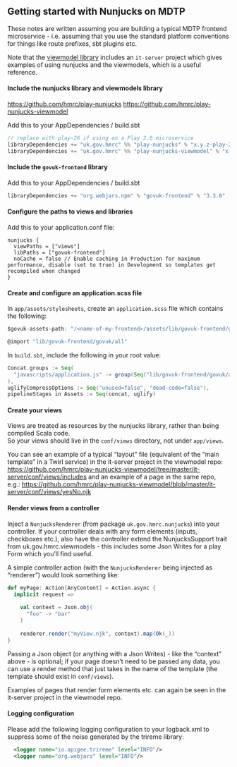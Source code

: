 ## Getting started with Nunjucks on MDTP

These notes are written assuming you are building a typical MDTP frontend microservice - i.e. assuming that you use the 
standard platform conventions for things like route prefixes, sbt plugins etc.

Note that the [viewmodel library](https://github.com/hmrc/play-nunjucks-viewmodel) includes an `it-server` 
project which gives examples of using nunjucks and the viewmodels, which is a useful reference.

#### Include the nunjucks library and viewmodels library

https://github.com/hmrc/play-nunjucks
https://github.com/hmrc/play-nunjucks-viewmodel 

Add this to your AppDependencies / build.sbt

```sbt
// replace with play-26 if using on a Play 2.6 microservice
libraryDependencies += "uk.gov.hmrc" %% "play-nunjucks" % "x.y.z-play-27"
libraryDependencies += "uk.gov.hmrc" %% "play-nunjucks-viewmodel" % "x.y.z"
```

#### Include the `govuk-frontend` library

Add this to your AppDependencies / build.sbt

```sbt
libraryDependencies += "org.webjars.npm" % "govuk-frontend" % "3.3.0"
```

#### Configure the paths to views and libraries

Add this to your application.conf file:

```hocon
nunjucks {
  viewPaths = ["views"]
  libPaths = ["govuk-frontend"]
  noCache = false // Enable caching in Production for maximum performance, disable (set to true) in Development so templates get recompiled when changed
}
```

#### Create and configure an application.scss file

In `app/assets/stylesheets`, create an `application.scss` file which contains the following:

```scala
$govuk-assets-path: "/<name-of-my-frontend>/assets/lib/govuk-frontend/govuk/assets"

@import "lib/govuk-frontend/govuk/all"
```


In `build.sbt`, include the following in your root value:

```sbt
Concat.groups := Seq(
  "javascripts/application.js" -> group(Seq("lib/govuk-frontend/govuk/all.js"))
),
uglifyCompressOptions := Seq("unused=false", "dead-code=false"),
pipelineStages in Assets := Seq(concat, uglify)
```


#### Create your views
    
Views are treated as resources by the nunjucks library, rather than being compiled Scala code.  
So your views should live in the `conf/views` directory, not under `app/views`.
    
You can see an example of a typical “layout” file (equivalent of the “main template” in a Twirl service) in the it-server
 project in the viewmodel repo: https://github.com/hmrc/play-nunjucks-viewmodel/tree/master/it-server/conf/views/includes
 and an example of a page  in the same repo, e.g.: https://github.com/hmrc/play-nunjucks-viewmodel/blob/master/it-server/conf/views/yesNo.njk

#### Render views from a controller

Inject a `NunjucksRenderer` (from package `uk.gov.hmrc.nunjucks`) into your controller.  If your controller deals with any form elements (inputs, checkboxes etc.), also have the controller extend the NunjucksSupport trait from uk.gov.hmrc.viewmodels - this includes some Json Writes for a play Form which you’ll find useful.

A simple controller action (with the `NunjucksRenderer` being injected as “renderer”) would look something like:

```scala
def myPage: Action[AnyContent] = Action.async {
  implicit request =>
    
    val context = Json.obj(
      "foo" -> "bar"
    )
  
    renderer.render("myView.njk", context).map(Ok(_))
}
```

Passing a Json object (or anything with a Json Writes) - like the “context” above - is optional; if your page doesn’t need 
to be passed any data, you can use a render method that just takes in the name of the template (the template should exist in `conf/views`).

Examples of pages that render form elements etc. can again be seen in the it-server project in the viewmodel repo.

#### Logging configuration

Please add the following logging configuration to your logback.xml to suppress some of the noise generated by the trireme library:

```xml
  <logger name="io.apigee.trireme" level="INFO"/>
  <logger name="org.webjars" level="INFO"/>
```

